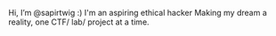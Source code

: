 Hi, I’m @sapirtwig :)
I'm an aspiring ethical hacker
Making my dream a reality, one CTF/ lab/ project at a time.
